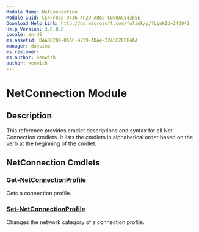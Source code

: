 ```yaml
---
Module Name: NetConnection
Module Guid: CE4FF86E-9416-4F2D-A869-C860AC543B5E
Download Help Link: http://go.microsoft.com/fwlink/p/?LinkId=246042
Help Version: 3.0.0.0
Locale: en-US
ms.assetid: DAAD0289-056C-4259-ADA4-2245C2EEE4AA
manager: dansimp
ms.reviewer:
ms.author: kenwith
author: kenwith
---
```


# NetConnection Module
## Description
This reference provides cmdlet descriptions and syntax for all Net Connection cmdlets. It lists the cmdlets in alphabetical order based on the verb at the beginning of the cmdlet.

## NetConnection Cmdlets
### [Get-NetConnectionProfile](./Get-NetConnectionProfile.md)
Gets a connection profile.

### [Set-NetConnectionProfile](./Set-NetConnectionProfile.md)
Changes the network category of a connection profile.

